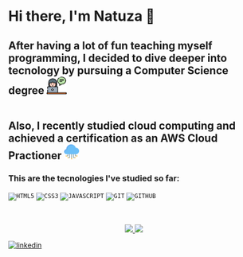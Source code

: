 <h1>
  Hi there, I'm Natuza 👋
</h1>

<h2>
  After having a lot of fun teaching myself programming, I decided to dive deeper into tecnology by pursuing a Computer Science degree <img src="counseling.png" alt="a girl in front of a laptop" style=width:40px;height:35px;><br><br>
  
  Also, I recently studied cloud computing and achieved a certification as an AWS Cloud Practioner <img src="cloud-service.png" alt="a cloud emoji" style=width:30px;height:30px;> 
</h2>

<h3>This are the tecnologies I've studied so far:</h3>
<code><img width="40px" src="https://cdn.jsdelivr.net/gh/devicons/devicon/icons/html5/html5-original-wordmark.svg" title = "HTML5"/></code>
<code><img width="40px" src="https://cdn.jsdelivr.net/gh/devicons/devicon/icons/css3/css3-original-wordmark.svg" title = "CSS3"/></code>
<code><img width="40px" src="https://cdn.jsdelivr.net/gh/devicons/devicon/icons/javascript/javascript-original.svg" title = "JAVASCRIPT"/></code>
<code><img width="40px" src="https://cdn.jsdelivr.net/gh/devicons/devicon/icons/git/git-original.svg" title = "GIT"/></code>
<code><img width="40px" src="https://cdn.jsdelivr.net/gh/devicons/devicon/icons/github/github-original.svg" title = "GITHUB"/></code>
<br><br><br>

<p align="center">
  <a href="https://github.com/natuzamachado">
     <img height="160em" src="https://github-readme-stats-eight-theta.vercel.app/api?username=natuzamachado&show_icons=true&theme=algolia&include_all_commits=true&count_private=true"/>
     <img height="160em" src="https://github-readme-stats-eight-theta.vercel.app/api/top-langs/?username=natuzamachado&layout=compact&langs_count=8&theme=algolia"/>
  </a>
</p>
<a href="https://www.linkedin.com/in/natuza-machado-246a60294/">
    <img width="80px" src="https://i.ibb.co/RyZx12b/linkedin.png" alt="linkedin" style="vertical-align:top;">
